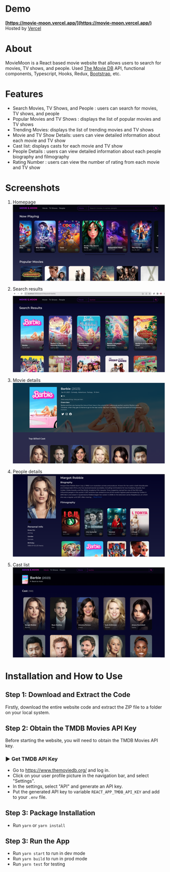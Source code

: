 # Demo
<b>[https://movie-moon.vercel.app/](https://movie-moon.vercel.app/)</b>
Hosted by [Vercel](https://vercel.com//)

# About
MovieMoon is a React based movie website that allows users to search for movies, TV shows, and people.
Used [The Movie DB](https://www.themoviedb.org/) API, functional components, Typescript, Hooks, Redux, [Bootstrap](https://getbootstrap.com/), etc.

# Features
- Search Movies, TV Shows, and People : users can search for movies, TV shows, and people
- Popular Movies and TV Shows : displays the list of popular movies and TV shows
- Trending Movies: displays the list of trending movies and TV shows
- Movie and TV Show Details: users can view detailed information about each movie and TV show
- Cast list: displays casts for each movie and TV show
- People Details : users can view detailed information about each people biography and filmography
- Rating Number : users can view the number of rating from each movie and TV show

# Screenshots
1. Homepage
![image1](./screenshots/moviemoon1.png)

2. Search results
![image2](./screenshots/moviemoon2.png)

3. Movie details
![image3](./screenshots/moviemoon3.png)

4. People details 
![image4](./screenshots/moviemoon4.png)

5. Cast list
![image5](./screenshots/moviemoon5.png)

# Installation and How to Use

## Step 1: Download and Extract the Code

Firstly, download the entire website code and extract the ZIP file to a folder on your local system.

## Step 2: Obtain the TMDB Movies API Key

Before starting the website, you will need to obtain the TMDB Movies API key. 

### ▶️ Get TMDB API Key 

- Go to https://www.themoviedb.org/ and log in.
- Click on your user profile picture in the navigation bar, and select "Settings".
- In the settings, select "API" and generate an API key.
- Put the generated API key to variable `REACT_APP_TMDB_API_KEY` and add to your `.env` file.

## Step 3: Package Installation

- Run `yarn` or `yarn install`

## Step 3: Run the App

- Run `yarn start` to run in dev mode
- Run `yarn build` to run in prod mode
- Run `yarn test` for testing

